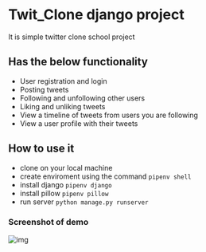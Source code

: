 # Twit_Clone django project
It is simple twitter clone school project

##  Has the below functionality
- User registration and login
- Posting tweets
- Following and unfollowing other users
- Liking and unliking tweets
- View a timeline of tweets from users you are following
- View a user profile with their tweets

## How to use it
- clone on your local machine 
- create enviroment using the command ``` pipenv shell ```
- install django ``` pipenv django ```
- install pillow ``` pipenv pillow ```
- run server ``` python manage.py runserver ```

### Screenshot of demo
![img](image.jpg)
